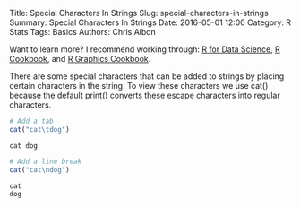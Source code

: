 Title: Special Characters In Strings
Slug: special-characters-in-strings
Summary: Special Characters In Strings
Date: 2016-05-01 12:00
Category: R Stats
Tags: Basics
Authors: Chris Albon

Want to learn more? I recommend working through: [R for Data Science](http://amzn.to/2myxnhi), [R Cookbook](http://amzn.to/2lF6hkb), and [R Graphics Cookbook](http://amzn.to/2m0fcPL).

There are some special characters that can be added to strings by placing certain characters in the string. To view these characters we use cat() because the default print() converts these escape characters into regular characters.


```R
# Add a tab
cat("cat\tdog")
```

    cat	dog


```R
# Add a line break
cat("cat\ndog")
```

    cat
    dog
